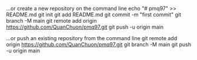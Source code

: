 …or create a new repository on the command line
echo "# pmq97" >> README.md
git init
git add README.md
git commit -m "first commit"
git branch -M main
git remote add origin https://github.com/QuanChuon/pmq97.git
git push -u origin main

…or push an existing repository from the command line
git remote add origin https://github.com/QuanChuon/pmq97.git
git branch -M main
git push -u origin main